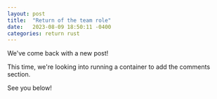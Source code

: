 ```yaml
---
layout: post
title:  "Return of the team role"
date:   2023-08-09 18:50:11 -0400
categories: return rust
---
```


We've come back with a new post!

This time, we're looking into running a container to add the comments section.

See you below!
